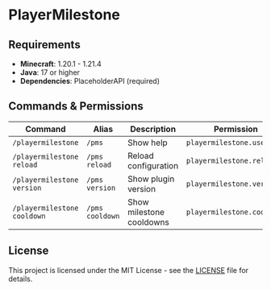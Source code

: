 # PlayerMilestone

## Requirements

- **Minecraft**: 1.20.1 - 1.21.4
- **Java**: 17 or higher
- **Dependencies**: PlaceholderAPI (required)

## Commands & Permissions

| Command | Alias | Description | Permission |
|---------|-------|-------------|------------|
| `/playermilestone` | `/pms` | Show help | `playermilestone.use` |
| `/playermilestone reload` | `/pms reload` | Reload configuration | `playermilestone.reload` |
| `/playermilestone version` | `/pms version` | Show plugin version | `playermilestone.version` |
| `/playermilestone cooldown` | `/pms cooldown` | Show milestone cooldowns | `playermilestone.cooldown` |

## License

This project is licensed under the MIT License - see the [LICENSE](LICENSE) file for details.

